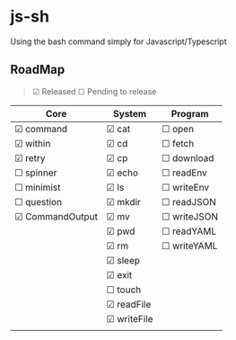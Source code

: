 # js-sh

Using the bash command simply for Javascript/Typescript

## RoadMap

> &#x2611; Released &#x2610; Pending to release

|Core                   |System             |Program            |
|---                    |---                |---                |
|&#x2611; command       |&#x2611; cat       |&#x2610; open      |
|&#x2611; within        |&#x2611; cd        |&#x2610; fetch     |
|&#x2611; retry         |&#x2611; cp        |&#x2610; download  |
|&#x2610; spinner       |&#x2611; echo      |&#x2610; readEnv   |
|&#x2610; minimist      |&#x2611; ls        |&#x2610; writeEnv  |
|&#x2610; question      |&#x2611; mkdir     |&#x2610; readJSON  |
|&#x2611; CommandOutput |&#x2611; mv        |&#x2610; writeJSON |
|                       |&#x2611; pwd       |&#x2610; readYAML  |
|                       |&#x2611; rm        |&#x2610; writeYAML |
|                       |&#x2611; sleep     |                   |
|                       |&#x2611; exit      |                   |
|                       |&#x2610; touch     |                   |
|                       |&#x2611; readFile  |                   |
|                       |&#x2611; writeFile |                   |
|                       |                   |                   |
